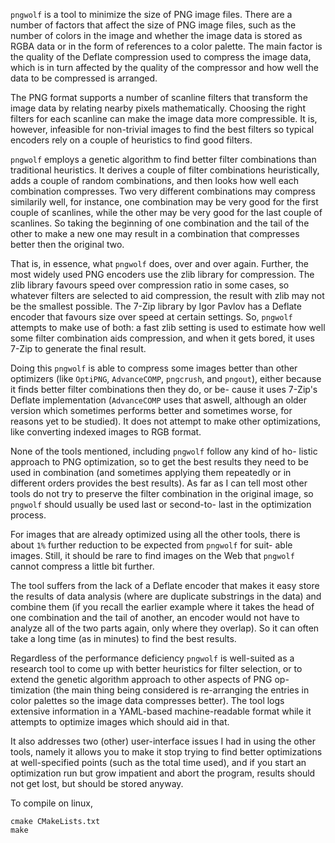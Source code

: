 `pngwolf` is a tool to minimize the size of PNG image files. There are
a number of factors that affect the size of PNG image files, such as
the number of colors in the image and whether the image data is stored
as RGBA data or in the form of references to a color palette. The main
factor is the quality of the Deflate compression used to compress the
image data, which is in turn affected by the quality of the compressor
and how well the data to be compressed is arranged.

The PNG format supports a number of scanline filters that transform the
image data by relating nearby pixels mathematically. Choosing the right
filters for each scanline can make the image data more compressible. It
is, however, infeasible for non-trivial images to find the best filters
so typical encoders rely on a couple of heuristics to find good filters.

`pngwolf` employs a genetic algorithm to find better filter combinations
than traditional heuristics. It derives a couple of filter combinations
heuristically, adds a couple of random combinations, and then looks how
well each combination compresses. Two very different combinations may
compress similarily well, for instance, one combination may be very good
for the first couple of scanlines, while the other may be very good for
the last couple of scanlines. So taking the beginning of one combination
and the tail of the other to make a new one may result in a combination
that compresses better then the original two.

That is, in essence, what `pngwolf` does, over and over again. Further,
the most widely used PNG encoders use the zlib library for compression.
The zlib library favours speed over compression ratio in some cases, so
whatever filters are selected to aid compression, the result with zlib
may not be the smallest possible. The 7-Zip library by Igor Pavlov has
a Deflate encoder that favours size over speed at certain settings. So,
`pngwolf` attempts to make use of both: a fast zlib setting is used to
estimate how well some filter combination aids compression, and when it
gets bored, it uses 7-Zip to generate the final result.

Doing this `pngwolf` is able to compress some images better than other
optimizers (like `OptiPNG`, `AdvanceCOMP`, `pngcrush`, and `pngout`),
either because it finds better filter combinations then they do, or be-
cause it uses 7-Zip's Deflate implementation (`AdvanceCOMP` uses that
aswell, although an older version which sometimes performs better and
sometimes worse, for reasons yet to be studied). It does not attempt to
make other optimizations, like converting indexed images to RGB format.

None of the tools mentioned, including `pngwolf` follow any kind of ho-
listic approach to PNG optimization, so to get the best results they
need to be used in combination (and sometimes applying them repeatedly
or in different orders provides the best results). As far as I can tell
most other tools do not try to preserve the filter combination in the
original image, so `pngwolf` should usually be used last or second-to-
last in the optimization process.

For images that are already optimized using all the other tools, there
is about `1%` further reduction to be expected from `pngwolf` for suit-
able images. Still, it should be rare to find images on the Web that
`pngwolf` cannot compress a little bit further.

The tool suffers from the lack of a Deflate encoder that makes it easy
store the results of data analysis (where are duplicate substrings in
the data) and combine them (if you recall the earlier example where it
takes the head of one combination and the tail of another, an encoder
would not have to analyze all of the two parts again, only where they
overlap). So it can often take a long time (as in minutes) to find the
best results.

Regardless of the performance deficiency `pngwolf` is well-suited as a
research tool to come up with better heuristics for filter selection,
or to extend the genetic algorithm approach to other aspects of PNG op-
timization (the main thing being considered is re-arranging the entries
in color palettes so the image data compresses better). The tool logs
extensive information in a YAML-based machine-readable format while it
attempts to optimize images which should aid in that.

It also addresses two (other) user-interface issues I had in using the
other tools, namely it allows you to make it stop trying to find better
optimizations at well-specified points (such as the total time used),
and if you start an optimization run but grow impatient and abort the
program, results should not get lost, but should be stored anyway.

To compile on linux,
```
cmake CMakeLists.txt
make
```
